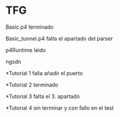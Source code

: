 # TFG


Basic.p4 terminado


Basic_tunnel.p4 falta el apartado del parser



p4Runtime leido


ngsdn

*Tutorial 1 falla añadir el puerto

*Tutorial 2 terminado

*Tutorial 3 falta el 3. apartado

*Tutorial 4 sin terminar y con fallo en el test
